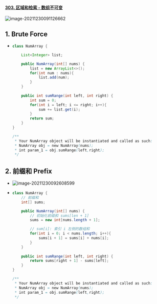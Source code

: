 #### [303. 区域和检索 - 数组不可变](https://leetcode-cn.com/problems/range-sum-query-immutable/)

![image-20211230091126662](https://raw.githubusercontent.com/TWDH/Leetcode-From-Zero/pictures/img/image-20211230091126662.png)

## 1. Brute Force

- ```java
  class NumArray {
  
      List<Integer> list;  
  
      public NumArray(int[] nums) {
          list = new ArrayList<>();
          for(int num : nums){
              list.add(num);
          }
      }
      
      public int sumRange(int left, int right) {
          int sum = 0;
          for(int i = left; i <= right; i++){
              sum += list.get(i);
          }
          return sum;
      }
  }
  
  /**
   * Your NumArray object will be instantiated and called as such:
   * NumArray obj = new NumArray(nums);
   * int param_1 = obj.sumRange(left,right);
   */
  ```

## 2. 前缀和 Prefix

- ![image-20211230092608599](https://raw.githubusercontent.com/TWDH/Leetcode-From-Zero/pictures/img/image-20211230092608599.png)

- ```java
  class NumArray {
      // 前缀和
      int[] sums;
  
      public NumArray(int[] nums) {
          // 初始化前缀和 sums[len + 1]
          sums = new int[nums.length + 1];
  
          // sum[i]: 索引 i 左侧的数组和
          for(int i = 0; i < nums.length; i++){
              sums[i + 1] = sums[i] + nums[i];
          }
      }
      
      public int sumRange(int left, int right) {
          return sums[right + 1] - sums[left];
      }
  }
  
  /**
   * Your NumArray object will be instantiated and called as such:
   * NumArray obj = new NumArray(nums);
   * int param_1 = obj.sumRange(left,right);
   */
  ```

